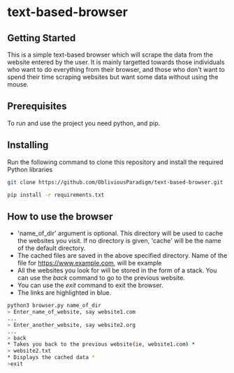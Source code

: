 # text-based-browser

## Getting Started

This is a simple text-based browser which will scrape the data from the website entered by the user. It is mainly targetted towards those individuals who want to do everything from their browser, and those who don't want to spend their time scraping websites but want some data without using the mouse.

## Prerequisites

To run and use the project you need python, and pip.

## Installing

Run the following command to clone this repository and install the required Python libraries

```bash
git clone https://github.com/ObliviousParadigm/text-based-browser.git

pip install -r requirements.txt
```

## How to use the browser

- 'name_of_dir' argument is optional. This directory will be used to cache the websites you visit. If no directory is given, 'cache' will be the name of the default directory.
- The cached files are saved in the above specified directory. Name of the file for https://www.example.com, will be example
- All the websites you look for will be stored in the form of a stack. You can use the *back* command to go to the previous website.
- You can use the *exit* command to exit the browser.
- The links are highlighted in blue.

```bash
python3 browser.py name_of_dir
> Enter_name_of_website, say website1.com
...
> Enter_another_website, say website2.org
...
> back
* Takes you back to the previous website(ie, website1.com) *
> website2.txt
* Displays the cached data *
>exit
```
